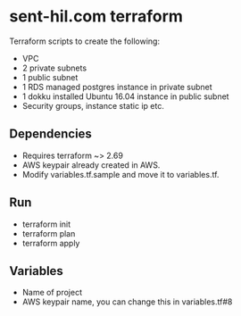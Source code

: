 # sent-hil.com terraform

Terraform scripts to create the following:
* VPC
* 2 private subnets
* 1 public subnet
* 1 RDS managed postgres instance in private subnet
* 1 dokku installed Ubuntu 16.04 instance in public subnet
* Security groups, instance static ip etc.

## Dependencies

* Requires terraform ~> 2.69
* AWS keypair already created in AWS.
* Modify variables.tf.sample and move it to variables.tf.

## Run

* terraform init
* terraform plan
* terraform apply

## Variables

* Name of project
* AWS keypair name, you can change this in variables.tf#8
